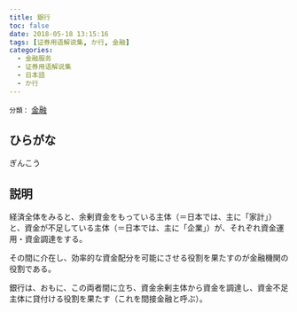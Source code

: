 ```yaml
---
title: 銀行
toc: false
date: 2018-05-18 13:15:16
tags: [证券用语解说集, か行, 金融]
categories:
  - 金融服务
  - 证券用语解说集
  - 日本語
  - か行
---
```


`分類：` [金融](/tags/金融/)

## ひらがな

ぎんこう

## 説明

経済全体をみると、余剰資金をもっている主体（＝日本では、主に「家計」）と、資金が不足している主体（＝日本では、主に「企業」）が、それぞれ資金運用・資金調達をする。

その間に介在し、効率的な資金配分を可能にさせる役割を果たすのが金融機関の役割である。

銀行は、おもに、この両者間に立ち、資金余剰主体から資金を調達し、資金不足主体に貸付ける役割を果たす（これを間接金融と呼ぶ）。
